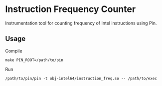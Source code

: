 Instruction Frequency Counter
=========

Instrumentation tool for counting frequency of Intel instructions using Pin.

Usage
-------

Compile
    
    make PIN_ROOT=/path/to/pin

Run
    
    /path/to/pin/pin -t obj-intel64/instruction_freq.so -- /path/to/exec
